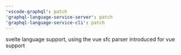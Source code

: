 ```yaml
---
'vscode-graphql': patch
'graphql-language-service-server': patch
'graphql-language-service-cli': patch
---
```


svelte language support, using the vue sfc parser introduced for vue support

